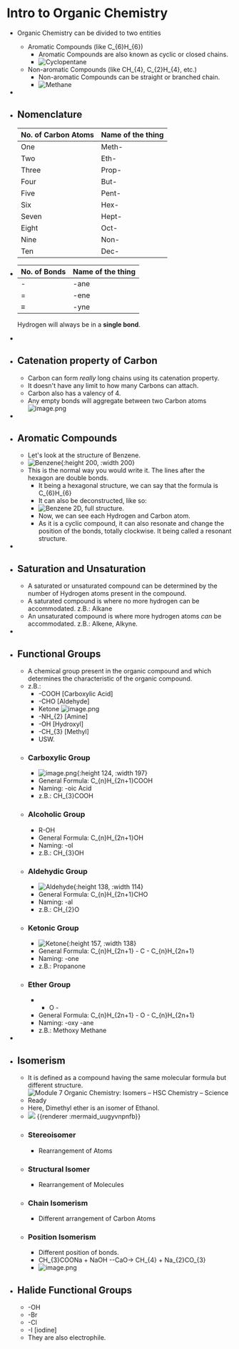 # Intro to Organic Chemistry
- Organic Chemistry can be divided to two entities
	- Aromatic Compounds (like C_{6}H_{6})
		- Aromatic Compounds are also known as cyclic or closed chains.
		- ![Cyclopentane](https://upload.wikimedia.org/wikipedia/commons/e/ed/Cyclopentane.svg)
	- Non-aromatic Compounds (like CH_{4}, C_{2}H_{4}, etc.)
		- Non-aromatic Compounds can be straight or branched chain.
		- ![Methane](https://upload.wikimedia.org/wikipedia/commons/f/f2/Methane.Structural_formula.V1.svg)
-
- ## Nomenclature
  |No. of Carbon Atoms|Name of the thing|
  |--|--|
  |One|Meth-|
  |Two|Eth-|
  |Three|Prop-|
  |Four|But-|
  |Five|Pent-|
  |Six|Hex-|
  |Seven|Hept-|
  |Eight|Oct-|
  |Nine|Non-|
  |Ten|Dec-|
- |No. of Bonds|Name of the thing|
  |--|--|
  |-|-ane|
  |=|-ene|
  |≡|-yne|
  
  Hydrogen will always be in a **single bond**.
-
- ## Catenation property of Carbon
	- Carbon can form *really* long chains using its catenation property.
	- It doesn't have any limit to how many Carbons can attach.
	- Carbon also has a valency of 4.
	- Any empty bonds will aggregate between two Carbon atoms
	  ![image.png](../assets/image_1715841181059_0.png)
-
- ## Aromatic Compounds
	- Let's look at the structure of Benzene.
	- ![Benzene](https://upload.wikimedia.org/wikipedia/commons/thumb/4/4f/Benzene_200.svg/894px-Benzene_200.svg.png){:height 200, :width 200}
	- This is the normal way you would write it. The lines after the hexagon are double bonds.
		- It being a hexagonal structure, we can say that the formula is C_{6}H_{6}
		- It can also be deconstructed, like so:
		- ![Benzene 2D, full structure.](https://upload.wikimedia.org/wikipedia/commons/2/2e/Benzene-2D-full.svg)
		- Now, we can see each Hydrogen and Carbon atom.
		- As it is a cyclic compound, it can also resonate and change the position of the bonds, totally clockwise. It being called a resonant structure.
-
- ## Saturation and Unsaturation
	- A saturated or unsaturated compound can be determined by the number of Hydrogen atoms present in the compound.
	- A saturated compound is where no more hydrogen can be accommodated. z.B.: Alkane
	- An unsaturated compound is where more hydrogen atoms *can* be accommodated. z.B.: Alkene, Alkyne.
-
- ## Functional Groups
	- A chemical group present in the organic compound and which determines the characteristic of the organic compound.
	- z.B.:
		- -COOH [Carboxylic Acid]
		- -CHO [Aldehyde]
		- Ketone
		  ![image.png](../assets/image_1715843239941_0.png)
		- -NH_{2} [Amine]
		- -OH [Hydroxyl]
		- -CH_{3} [Methyl]
		- USW.
	- ### Carboxylic Group
		- ![image.png](../assets/image_1715843587256_0.png){:height 124, :width 197}
		- General Formula: C_{n}H_{2n+1}COOH
		- Naming: -oic Acid
		- z.B.: CH_{3}COOH
	- ### Alcoholic Group
		- R-OH
		- General Formula: C_{n}H_{2n+1}OH
		- Naming: -ol
		- z.B.: CH_{3}OH
	- ### Aldehydic Group
		- ![Aldehyde](https://upload.wikimedia.org/wikipedia/commons/thumb/e/ed/Aldehyde_general_structure.svg/1200px-Aldehyde_general_structure.svg.png){:height 138, :width 114}
		- General Formula: C_{n}H_{2n+1}CHO
		- Naming: -al
		- z.B.: CH_{2}O
	- ### Ketonic Group
		- ![Ketone](https://upload.wikimedia.org/wikipedia/commons/4/40/Ketone-group-2D-skeletal.svg){:height 157, :width 138}
		- General Formula: C_{n}H_{2n+1} - C - C_{n}H_{2n+1}
		- Naming: -one
		- z.B.: Propanone
	- ### Ether Group
		- - O -
		- General Formula: C_{n}H_{2n+1} - O - C_{n}H_{2n+1}
		- Naming: -oxy -ane
		- z.B.: Methoxy Methane
-
- ## Isomerism
	- It is defined as a compound having the same molecular formula but different structure.
	- ![Module 7 Organic Chemistry: Isomers – HSC Chemistry – Science Ready](https://cdn.shopify.com/s/files/1/0093/2298/7617/files/Screen_Shot_2022-07-14_at_4.25.57_PM.png?v=1657779972)
	- Here, Dimethyl ether is an isomer of Ethanol.
	- <img src="https://mermaid.ink/img/IGZsb3djaGFydCBURAogICAgSXNvbWVyaXNtIC0tPiBTdHJ1Y3R1cmFsCiAgICBJc29tZXJpc20gLS0-IFN0ZXJlbwogICAgU3RydWN0dXJhbCAtLT4gQ2hhaW4KICAgIFN0cnVjdHVyYWwgLS0-IFBvc2l0aW9uCiAgICBTdHJ1Y3R1cmFsIC0tPiBGdW5jdGlvbmFsCiAgICBTdGVyZW8gLS0-IEdlb21ldHJpYwogICAgU3RlcmVvIC0tPiBPcHRpY2FsCg" />
	  {{renderer :mermaid_uugyvnpnfb}}
	- ### Stereoisomer
		- Rearrangement of Atoms
	- ### Structural Isomer
		- Rearrangement of Molecules
	- ### Chain Isomerism
		- Different arrangement of Carbon Atoms
	- ### Position Isomerism
		- Different position of bonds.
		- CH_{3}COONa + NaOH --CaO-> CH_{4} + Na_{2}CO_{3}
		- ![image.png](../assets/image_1715846637048_0.png)
- ## Halide Functional Groups
	- -OH
	- -Br
	- -Cl
	- -I [iodine]
	- They are also electrophile.